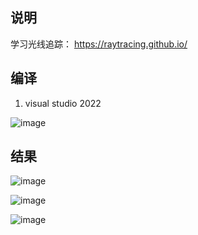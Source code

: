 ## 说明
学习光线追踪： https://raytracing.github.io/


## 编译
1. visual studio 2022

![image](https://user-images.githubusercontent.com/10512526/138131904-7558c6df-1b2f-4965-86a5-5fde3dd2edab.png)



## 结果
![image](https://user-images.githubusercontent.com/10512526/138131800-4576e8bd-5a8c-4b33-a443-aff3d1719fac.png)


![image](https://user-images.githubusercontent.com/10512526/141738964-88539a01-e0be-4584-acb3-52b2f2aa1a83.png)


![image](https://user-images.githubusercontent.com/10512526/141936208-507ee20b-ab33-4a60-b931-99bc65be3d71.png)
